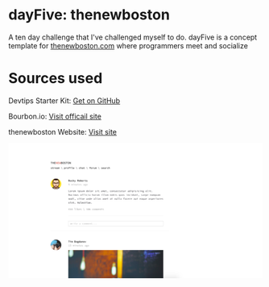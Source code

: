 # dayFive: thenewboston
A ten day challenge that I've challenged myself to do. dayFive is a concept template for [thenewboston.com](http://thenewboston.com/) where programmers meet and socialize

# Sources used
Devtips Starter Kit:
[Get on GitHub](https://github.com/DevTips/DevTips-Starter-Kit)

Bourbon.io:
[Visit officail site](http://bourbon.io/)

thenewboston Website:
[Visit site](http://thenewboston.com/)

![screenshots](assets/img/screenshot.png)